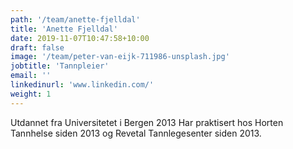 ```yaml
---
path: '/team/anette-fjelldal'
title: 'Anette Fjelldal'
date: 2019-11-07T10:47:58+10:00
draft: false
image: '/team/peter-van-eijk-711986-unsplash.jpg'
jobtitle: 'Tannpleier'
email: ''
linkedinurl: 'www.linkedin.com/'
weight: 1
---
```


Utdannet fra Universitetet i Bergen 2013
Har praktisert hos Horten Tannhelse siden 2013 og Revetal Tannlegesenter siden 2013.

